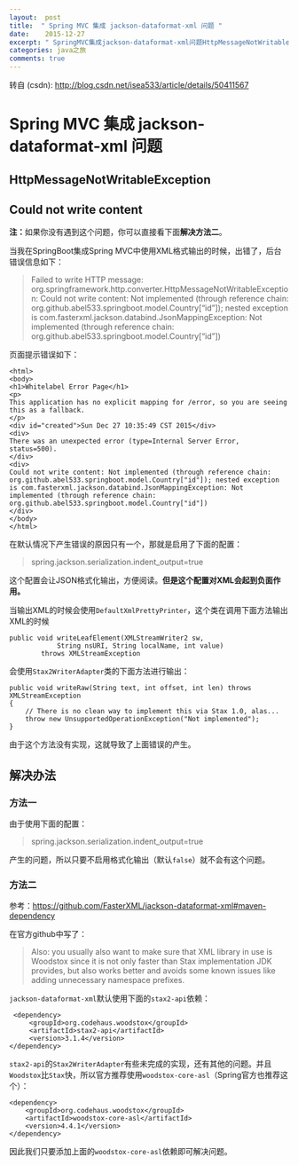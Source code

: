 ```yaml
---
layout:  post
title:  " Spring MVC 集成 jackson-dataformat-xml 问题 "
date:    2015-12-27
excerpt: " SpringMVC集成jackson-dataformat-xml问题HttpMessageNotWritableExceptionCouldnotwritecontent注：如果你没有遇到这个问题，你可以直接看下面解决方法二。当我在SpringBoot集成SpringMVC中使用XML格式输出的时候，出错了，后台错误信息如下：FailedtowriteHTTPm... "
categories: java之旅 
comments: true
---
```

转自 (csdn): http://blog.csdn.net/isea533/article/details/50411567
<div class="markdown_views">
 <h1 id="spring-mvc-集成-jackson-dataformat-xml-问题">Spring MVC 集成 jackson-dataformat-xml 问题</h1> 
 <h2 id="httpmessagenotwritableexception">HttpMessageNotWritableException</h2> 
 <h2 id="could-not-write-content">Could not write content</h2> 
 <p><b>注：</b>如果你没有遇到这个问题，你可以直接看下面<b>解决方法二</b>。</p> 
 <p>当我在SpringBoot集成Spring MVC中使用XML格式输出的时候，出错了，后台错误信息如下：</p> 
 <blockquote> 
  <p>Failed to write HTTP message: org.springframework.http.converter.HttpMessageNotWritableException:  Could not write content: Not implemented (through reference chain: org.github.abel533.springboot.model.Country[“id”]); nested exception is com.fasterxml.jackson.databind.JsonMappingException: Not implemented (through reference chain: org.github.abel533.springboot.model.Country[“id”])</p> 
 </blockquote> 
 <p>页面提示错误如下：</p> 
 <pre class="prettyprint"><code class="language-html hljs "><span class="hljs-tag">&lt;<span class="hljs-title">html</span>&gt;</span>
<span class="hljs-tag">&lt;<span class="hljs-title">body</span>&gt;</span>
<span class="hljs-tag">&lt;<span class="hljs-title">h1</span>&gt;</span>Whitelabel Error Page<span class="hljs-tag">&lt;/<span class="hljs-title">h1</span>&gt;</span>
<span class="hljs-tag">&lt;<span class="hljs-title">p</span>&gt;</span>
This application has no explicit mapping for /error, so you are seeing this as a fallback.
<span class="hljs-tag">&lt;/<span class="hljs-title">p</span>&gt;</span>
<span class="hljs-tag">&lt;<span class="hljs-title">div</span> <span class="hljs-attribute">id</span>=<span class="hljs-value">"created"</span>&gt;</span>Sun Dec 27 10:35:49 CST 2015<span class="hljs-tag">&lt;/<span class="hljs-title">div</span>&gt;</span>
<span class="hljs-tag">&lt;<span class="hljs-title">div</span>&gt;</span>
There was an unexpected error (type=Internal Server Error, status=500).
<span class="hljs-tag">&lt;/<span class="hljs-title">div</span>&gt;</span>
<span class="hljs-tag">&lt;<span class="hljs-title">div</span>&gt;</span>
Could not write content: Not implemented (through reference chain: org.github.abel533.springboot.model.Country["id"]); nested exception is com.fasterxml.jackson.databind.JsonMappingException: Not implemented (through reference chain: org.github.abel533.springboot.model.Country["id"])
<span class="hljs-tag">&lt;/<span class="hljs-title">div</span>&gt;</span>
<span class="hljs-tag">&lt;/<span class="hljs-title">body</span>&gt;</span>
<span class="hljs-tag">&lt;/<span class="hljs-title">html</span>&gt;</span></code></pre> 
 <p>在默认情况下产生错误的原因只有一个，那就是启用了下面的配置：</p> 
 <blockquote> 
  <p>spring.jackson.serialization.indent_output=true</p> 
 </blockquote> 
 <p>这个配置会让JSON格式化输出，方便阅读。<b>但是这个配置对XML会起到负面作用。</b></p> 
 <p>当输出XML的时候会使用<code>DefaultXmlPrettyPrinter</code>，这个类在调用下面方法输出XML的时候</p> 
 <pre class="prettyprint"><code class="language-java hljs "><span class="hljs-keyword">public</span> <span class="hljs-keyword">void</span> <span class="hljs-title">writeLeafElement</span>(XMLStreamWriter2 sw,
            String nsURI, String localName, <span class="hljs-keyword">int</span> value)
        <span class="hljs-keyword">throws</span> XMLStreamException</code></pre> 
 <p>会使用<code>Stax2WriterAdapter</code>类的下面方法进行输出：</p> 
 <pre class="prettyprint"><code class="language-java hljs "><span class="hljs-keyword">public</span> <span class="hljs-keyword">void</span> <span class="hljs-title">writeRaw</span>(String text, <span class="hljs-keyword">int</span> offset, <span class="hljs-keyword">int</span> len) <span class="hljs-keyword">throws</span> XMLStreamException
{
    <span class="hljs-comment">// There is no clean way to implement this via Stax 1.0, alas...</span>
    <span class="hljs-keyword">throw</span> <span class="hljs-keyword">new</span> UnsupportedOperationException(<span class="hljs-string">"Not implemented"</span>);
}</code></pre> 
 <p>由于这个方法没有实现，这就导致了上面错误的产生。</p> 
 <h2 id="解决办法"><strong>解决办法</strong></h2> 
 <h3 id="方法一"><strong>方法一</strong></h3> 
 <p>由于使用下面的配置：</p> 
 <blockquote> 
  <p>spring.jackson.serialization.indent_output=true</p> 
 </blockquote> 
 <p>产生的问题，所以只要不启用格式化输出（默认<code>false</code>）就不会有这个问题。</p> 
 <h3 id="方法二"><strong>方法二</strong></h3> 
 <p>参考：<a href="https://github.com/FasterXML/jackson-dataformat-xml#maven-dependency">https://github.com/FasterXML/jackson-dataformat-xml#maven-dependency</a></p> 
 <p>在官方github中写了：</p> 
 <blockquote> 
  <p>Also: you usually also want to make sure that XML library in use is Woodstox since it is not only faster than Stax implementation JDK provides, but also works better and avoids some known issues like adding unnecessary namespace prefixes. </p> 
 </blockquote> 
 <p><code>jackson-dataformat-xml</code>默认使用下面的<code>stax2-api</code>依赖：</p> 
 <pre class="prettyprint"><code class="language-xml hljs "> <span class="hljs-tag">&lt;<span class="hljs-title">dependency</span>&gt;</span>
     <span class="hljs-tag">&lt;<span class="hljs-title">groupId</span>&gt;</span>org.codehaus.woodstox<span class="hljs-tag">&lt;/<span class="hljs-title">groupId</span>&gt;</span>
     <span class="hljs-tag">&lt;<span class="hljs-title">artifactId</span>&gt;</span>stax2-api<span class="hljs-tag">&lt;/<span class="hljs-title">artifactId</span>&gt;</span>
     <span class="hljs-tag">&lt;<span class="hljs-title">version</span>&gt;</span>3.1.4<span class="hljs-tag">&lt;/<span class="hljs-title">version</span>&gt;</span>
<span class="hljs-tag">&lt;/<span class="hljs-title">dependency</span>&gt;</span></code></pre> 
 <p><code>stax2-api</code>的<code>Stax2WriterAdapter</code>有些未完成的实现，还有其他的问题。并且<code>Woodstox</code>比<code>Stax</code>快，所以官方推荐使用<code>woodstox-core-asl</code>（Spring官方也推荐这个）：</p> 
 <pre class="prettyprint"><code class="language-xml hljs "><span class="hljs-tag">&lt;<span class="hljs-title">dependency</span>&gt;</span>
    <span class="hljs-tag">&lt;<span class="hljs-title">groupId</span>&gt;</span>org.codehaus.woodstox<span class="hljs-tag">&lt;/<span class="hljs-title">groupId</span>&gt;</span>
    <span class="hljs-tag">&lt;<span class="hljs-title">artifactId</span>&gt;</span>woodstox-core-asl<span class="hljs-tag">&lt;/<span class="hljs-title">artifactId</span>&gt;</span>
    <span class="hljs-tag">&lt;<span class="hljs-title">version</span>&gt;</span>4.4.1<span class="hljs-tag">&lt;/<span class="hljs-title">version</span>&gt;</span>
<span class="hljs-tag">&lt;/<span class="hljs-title">dependency</span>&gt;</span></code></pre> 
 <p>因此我们只要添加上面的<code>woodstox-core-asl</code>依赖即可解决问题。</p>
</div>